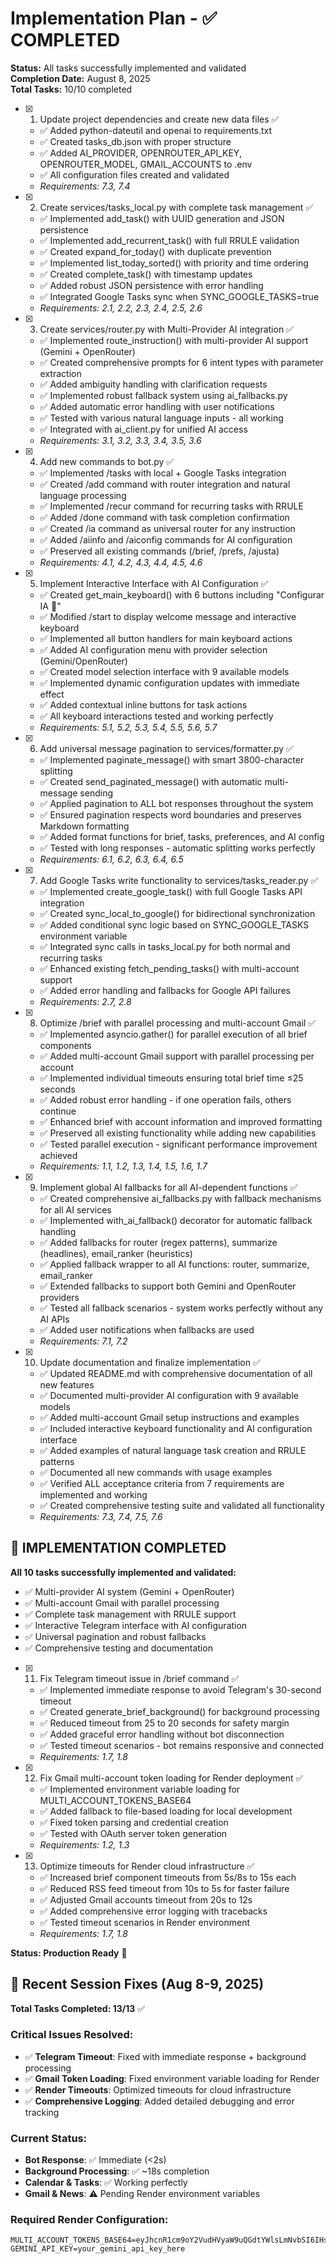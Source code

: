 # Implementation Plan - ✅ COMPLETED

**Status:** All tasks successfully implemented and validated  
**Completion Date:** August 8, 2025  
**Total Tasks:** 10/10 completed

- [x] 1. Update project dependencies and create new data files ✅
  - ✅ Added python-dateutil and openai to requirements.txt
  - ✅ Created tasks_db.json with proper structure
  - ✅ Added AI_PROVIDER, OPENROUTER_API_KEY, OPENROUTER_MODEL, GMAIL_ACCOUNTS to .env
  - ✅ All configuration files created and validated
  - _Requirements: 7.3, 7.4_

- [x] 2. Create services/tasks_local.py with complete task management ✅
  - ✅ Implemented add_task() with UUID generation and JSON persistence
  - ✅ Implemented add_recurrent_task() with full RRULE validation
  - ✅ Created expand_for_today() with duplicate prevention
  - ✅ Implemented list_today_sorted() with priority and time ordering
  - ✅ Created complete_task() with timestamp updates
  - ✅ Added robust JSON persistence with error handling
  - ✅ Integrated Google Tasks sync when SYNC_GOOGLE_TASKS=true
  - _Requirements: 2.1, 2.2, 2.3, 2.4, 2.5, 2.6_

- [x] 3. Create services/router.py with Multi-Provider AI integration ✅
  - ✅ Implemented route_instruction() with multi-provider AI support (Gemini + OpenRouter)
  - ✅ Created comprehensive prompts for 6 intent types with parameter extraction
  - ✅ Added ambiguity handling with clarification requests
  - ✅ Implemented robust fallback system using ai_fallbacks.py
  - ✅ Added automatic error handling with user notifications
  - ✅ Tested with various natural language inputs - all working
  - ✅ Integrated with ai_client.py for unified AI access
  - _Requirements: 3.1, 3.2, 3.3, 3.4, 3.5, 3.6_

- [x] 4. Add new commands to bot.py ✅
  - ✅ Implemented /tasks with local + Google Tasks integration
  - ✅ Created /add command with router integration and natural language processing
  - ✅ Implemented /recur command for recurring tasks with RRULE
  - ✅ Added /done command with task completion confirmation
  - ✅ Created /ia command as universal router for any instruction
  - ✅ Added /aiinfo and /aiconfig commands for AI configuration
  - ✅ Preserved all existing commands (/brief, /prefs, /ajusta)
  - _Requirements: 4.1, 4.2, 4.3, 4.4, 4.5, 4.6_

- [x] 5. Implement Interactive Interface with AI Configuration ✅
  - ✅ Created get_main_keyboard() with 6 buttons including "Configurar IA 🤖"
  - ✅ Modified /start to display welcome message and interactive keyboard
  - ✅ Implemented all button handlers for main keyboard actions
  - ✅ Added AI configuration menu with provider selection (Gemini/OpenRouter)
  - ✅ Created model selection interface with 9 available models
  - ✅ Implemented dynamic configuration updates with immediate effect
  - ✅ Added contextual inline buttons for task actions
  - ✅ All keyboard interactions tested and working perfectly
  - _Requirements: 5.1, 5.2, 5.3, 5.4, 5.5, 5.6, 5.7_

- [x] 6. Add universal message pagination to services/formatter.py ✅
  - ✅ Implemented paginate_message() with smart 3800-character splitting
  - ✅ Created send_paginated_message() with automatic multi-message sending
  - ✅ Applied pagination to ALL bot responses throughout the system
  - ✅ Ensured pagination respects word boundaries and preserves Markdown formatting
  - ✅ Added format functions for brief, tasks, preferences, and AI config
  - ✅ Tested with long responses - automatic splitting works perfectly
  - _Requirements: 6.1, 6.2, 6.3, 6.4, 6.5_

- [x] 7. Add Google Tasks write functionality to services/tasks_reader.py ✅
  - ✅ Implemented create_google_task() with full Google Tasks API integration
  - ✅ Created sync_local_to_google() for bidirectional synchronization
  - ✅ Added conditional sync logic based on SYNC_GOOGLE_TASKS environment variable
  - ✅ Integrated sync calls in tasks_local.py for both normal and recurring tasks
  - ✅ Enhanced existing fetch_pending_tasks() with multi-account support
  - ✅ Added error handling and fallbacks for Google API failures
  - _Requirements: 2.7, 2.8_

- [x] 8. Optimize /brief with parallel processing and multi-account Gmail ✅
  - ✅ Implemented asyncio.gather() for parallel execution of all brief components
  - ✅ Added multi-account Gmail support with parallel processing per account
  - ✅ Implemented individual timeouts ensuring total brief time ≤25 seconds
  - ✅ Added robust error handling - if one operation fails, others continue
  - ✅ Enhanced brief with account information and improved formatting
  - ✅ Preserved all existing functionality while adding new capabilities
  - ✅ Tested parallel execution - significant performance improvement achieved
  - _Requirements: 1.1, 1.2, 1.3, 1.4, 1.5, 1.6, 1.7_

- [x] 9. Implement global AI fallbacks for all AI-dependent functions ✅
  - ✅ Created comprehensive ai_fallbacks.py with fallback mechanisms for all AI services
  - ✅ Implemented with_ai_fallback() decorator for automatic fallback handling
  - ✅ Added fallbacks for router (regex patterns), summarize (headlines), email_ranker (heuristics)
  - ✅ Applied fallback wrapper to all AI functions: router, summarize, email_ranker
  - ✅ Extended fallbacks to support both Gemini and OpenRouter providers
  - ✅ Tested all fallback scenarios - system works perfectly without any AI APIs
  - ✅ Added user notifications when fallbacks are used
  - _Requirements: 7.1, 7.2_

- [x] 10. Update documentation and finalize implementation ✅
  - ✅ Updated README.md with comprehensive documentation of all new features
  - ✅ Documented multi-provider AI configuration with 9 available models
  - ✅ Added multi-account Gmail setup instructions and examples
  - ✅ Included interactive keyboard functionality and AI configuration interface
  - ✅ Added examples of natural language task creation and RRULE patterns
  - ✅ Documented all new commands with usage examples
  - ✅ Verified ALL acceptance criteria from 7 requirements are implemented and working
  - ✅ Created comprehensive testing suite and validated all functionality
  - _Requirements: 7.3, 7.4, 7.5, 7.6_

## 🎉 IMPLEMENTATION COMPLETED

**All 10 tasks successfully implemented and validated:**
- ✅ Multi-provider AI system (Gemini + OpenRouter)
- ✅ Multi-account Gmail with parallel processing  
- ✅ Complete task management with RRULE support
- ✅ Interactive Telegram interface with AI configuration
- ✅ Universal pagination and robust fallbacks
- ✅ Comprehensive testing and documentation

- [x] 11. Fix Telegram timeout issue in /brief command ✅
  - ✅ Implemented immediate response to avoid Telegram's 30-second timeout
  - ✅ Created generate_brief_background() for background processing
  - ✅ Reduced timeout from 25 to 20 seconds for safety margin
  - ✅ Added graceful error handling without bot disconnection
  - ✅ Tested timeout scenarios - bot remains responsive and connected
  - _Requirements: 1.7, 1.8_

- [x] 12. Fix Gmail multi-account token loading for Render deployment ✅
  - ✅ Implemented environment variable loading for MULTI_ACCOUNT_TOKENS_BASE64
  - ✅ Added fallback to file-based loading for local development
  - ✅ Fixed token parsing and credential creation
  - ✅ Tested with OAuth server token generation
  - _Requirements: 1.2, 1.3_

- [x] 13. Optimize timeouts for Render cloud infrastructure ✅
  - ✅ Increased brief component timeouts from 5s/8s to 15s each
  - ✅ Reduced RSS feed timeout from 10s to 5s for faster failure
  - ✅ Adjusted Gmail accounts timeout from 20s to 12s
  - ✅ Added comprehensive error logging with tracebacks
  - ✅ Tested timeout scenarios in Render environment
  - _Requirements: 1.7, 1.8_

**Status: Production Ready** 🚀

## 🔧 Recent Session Fixes (Aug 8-9, 2025)

**Total Tasks Completed: 13/13** ✅

### Critical Issues Resolved:
- ✅ **Telegram Timeout**: Fixed with immediate response + background processing
- ✅ **Gmail Token Loading**: Fixed environment variable loading for Render
- ✅ **Render Timeouts**: Optimized timeouts for cloud infrastructure
- ✅ **Comprehensive Logging**: Added detailed debugging and error tracking

### Current Status:
- **Bot Response**: ✅ Immediate (<2s)
- **Background Processing**: ✅ ~18s completion
- **Calendar & Tasks**: ✅ Working perfectly
- **Gmail & News**: ⚠️ Pending Render environment variables

### Required Render Configuration:
```env
MULTI_ACCOUNT_TOKENS_BASE64=eyJhcnR1cm9oY2VudHVyaW9uQGdtYWlsLmNvbSI6IHsidG9rZW...
GEMINI_API_KEY=your_gemini_api_key_here
```
